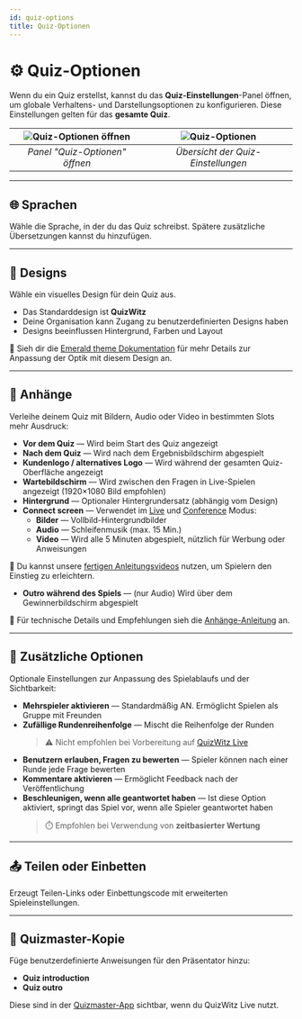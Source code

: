 ```yaml
---
id: quiz-options
title: Quiz-Optionen
---
```


# ⚙️ Quiz-Optionen

Wenn du ein Quiz erstellst, kannst du das **Quiz-Einstellungen**-Panel öffnen, um globale Verhaltens- und Darstellungsoptionen zu konfigurieren. Diese Einstellungen gelten für das **gesamte Quiz**.

| ![Quiz-Optionen öffnen](/images/open-quiz-options.png) | ![Quiz-Optionen](/images/quiz-options.png) |
| :----------------------------------------------------: | :----------------------------------------: |
|             _Panel "Quiz-Optionen" öffnen_             |     _Übersicht der Quiz-Einstellungen_     |

---

## 🌐 Sprachen

Wähle die Sprache, in der du das Quiz schreibst. Spätere zusätzliche Übersetzungen kannst du hinzufügen.

---

## 🎨 Designs

Wähle ein visuelles Design für dein Quiz aus.

- Das Standarddesign ist **QuizWitz**
- Deine Organisation kann Zugang zu benutzerdefinierten Designs haben
- Designs beeinflussen Hintergrund, Farben und Layout

📘 Sieh dir die [Emerald theme Dokumentation](../advanced/011-emerald-theme.md) für mehr Details zur Anpassung der Optik mit diesem Design an.

---

## 📎 Anhänge

Verleihe deinem Quiz mit Bildern, Audio oder Video in bestimmten Slots mehr Ausdruck:

- **Vor dem Quiz** — Wird beim Start des Quiz angezeigt
- **Nach dem Quiz** — Wird nach dem Ergebnisbildschirm abgespielt
- **Kundenlogo / alternatives Logo** — Wird während der gesamten Quiz-Oberfläche angezeigt
- **Wartebildschirm** — Wird zwischen den Fragen in Live-Spielen angezeigt (1920×1080 Bild empfohlen)
- **Hintergrund** — Optionaler Hintergrundersatz (abhängig vom Design)
- **Connect screen** — Verwendet im [Live](../quizmaster/001-introduction.md) und [Conference](../tutorials/conference-booth) Modus:
  - **Bilder** — Vollbild-Hintergrundbilder
  - **Audio** — Schleifenmusik (max. 15 Min.)
  - **Video** — Wird alle 5 Minuten abgespielt, nützlich für Werbung oder Anweisungen

🎥 Du kannst unsere [fertigen Anleitungsvideos](https://drive.google.com/drive/folders/1-KgABfLJ7cblm0aqxb7niMdGmTd3UXZC) nutzen, um Spielern den Einstieg zu erleichtern.

- **Outro während des Spiels** — (nur Audio) Wird über dem Gewinnerbildschirm abgespielt

📘 Für technische Details und Empfehlungen sieh die [Anhänge-Anleitung](../editor/006-attachments.md) an.

---

## 🔧 Zusätzliche Optionen

Optionale Einstellungen zur Anpassung des Spielablaufs und der Sichtbarkeit:

- **Mehrspieler aktivieren** — Standardmäßig AN. Ermöglicht Spielen als Gruppe mit Freunden
- **Zufällige Rundenreihenfolge** — Mischt die Reihenfolge der Runden
  > ⚠️ Nicht empfohlen bei Vorbereitung auf [QuizWitz Live](../quizmaster/001-introduction.md)
- **Benutzern erlauben, Fragen zu bewerten** — Spieler können nach einer Runde jede Frage bewerten
- **Kommentare aktivieren** — Ermöglicht Feedback nach der Veröffentlichung
- **Beschleunigen, wenn alle geantwortet haben** — Ist diese Option aktiviert, springt das Spiel vor, wenn alle Spieler geantwortet haben
  > ⏱️ Empfohlen bei Verwendung von **zeitbasierter Wertung**

---

## 📤 Teilen oder Einbetten

Erzeugt Teilen-Links oder Einbettungscode mit erweiterten Spieleinstellungen.

---

## 📜 Quizmaster-Kopie

Füge benutzerdefinierte Anweisungen für den Präsentator hinzu:

- **Quiz introduction**
- **Quiz outro**

Diese sind in der [Quizmaster-App](../quizmaster/001-introduction.md) sichtbar, wenn du QuizWitz Live nutzt.

